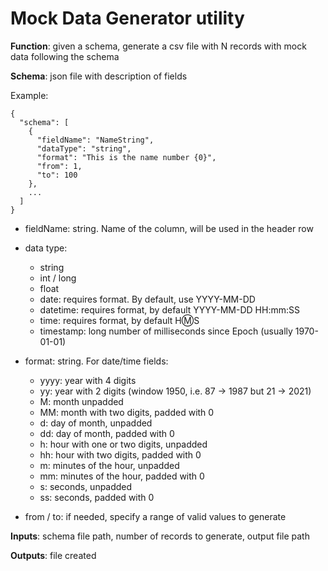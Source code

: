 ﻿# Mock Data Generator utility

**Function**: given a schema, generate a csv file with N records with mock data following the schema

**Schema**: json file with description of fields

Example:
```
{
  "schema": [
    {
      "fieldName": "NameString",
      "dataType": "string",
      "format": "This is the name number {0}",
      "from": 1,
      "to": 100
    },
    ...
  ]
}
```


* fieldName: string. Name of the column, will be used in the header row

* data type:

    * string
    * int / long
    * float
    * date: requires format. By default, use YYYY-MM-DD
    * datetime: requires format, by default YYYY-MM-DD HH:mm:SS
    * time: requires format, by default H:m:S
    * timestamp: long number of milliseconds since Epoch (usually 1970-01-01)

* format: string. For date/time fields:

    * yyyy: year with 4 digits
    * yy: year with 2 digits (window 1950, i.e. 87 -> 1987 but 21 -> 2021)
    * M: month unpadded
    * MM: month with two digits, padded with 0
    * d: day of month, unpadded
    * dd: day of month, padded with 0
    * h: hour with one or two digits, unpadded
    * hh: hour with two digits, padded with 0
    * m: minutes of the hour, unpadded
    * mm: minutes of the hour, padded with 0
    * s: seconds, unpadded
    * ss: seconds, padded with 0

* from / to: if needed, specify a range of valid values to generate


**Inputs**: schema file path, number of records to generate, output file path

**Outputs**: file created


